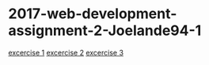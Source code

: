 # 2017-web-development-assignment-2-Joelande94-1


[excercise 1](assignment_2_1/index.html)
[excercise 2](assignment_2_2/index.html)
[excercise 3](assignment_2_3/index.html)
